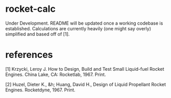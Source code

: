 rocket-calc
===========
Under Development. README will be updated once a working codebase is established. Calculations are currently heavily (one might say overly) simplified and based off of [1].

references
===========
[1] Krzycki, Leroy J. How to Design, Build and Test Small Liquid-fuel Rocket Engines. China Lake, CA: Rocketlab, 1967. Print.

[2] Huzel, Dieter K., &h; Huang, David H., Design of Liquid Propellant Rocket Engines. Rocketdyne, 1967. Print.